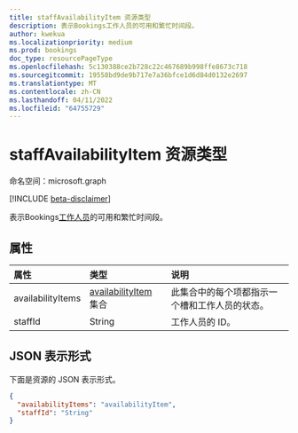 ```yaml
---
title: staffAvailabilityItem 资源类型
description: 表示Bookings工作人员的可用和繁忙时间段。
author: kwekua
ms.localizationpriority: medium
ms.prod: bookings
doc_type: resourcePageType
ms.openlocfilehash: 5c130388ce2b728c22c467689b998ffe8673c718
ms.sourcegitcommit: 19558bd9de9b717e7a36bfce1d6d84d0132e2697
ms.translationtype: MT
ms.contentlocale: zh-CN
ms.lasthandoff: 04/11/2022
ms.locfileid: "64755729"
---
```

# <a name="staffavailabilityitem-resource-type"></a>staffAvailabilityItem 资源类型

命名空间：microsoft.graph

 [!INCLUDE [beta-disclaimer](../../includes/beta-disclaimer.md)]

表示Bookings[工作人员](bookingstaffmember.md)的可用和繁忙时间段。

## <a name="properties"></a>属性

| 属性  | 类型 |说明|
|:---------------|:--------|:----------|
|availabilityItems |[availabilityItem](availabilityitem.md) 集合 |此集合中的每个项都指示一个槽和工作人员的状态。|
|staffId |String |工作人员的 ID。|

## <a name="json-representation"></a>JSON 表示形式

下面是资源的 JSON 表示形式。

<!-- {
  "blockType": "resource",
  "@odata.type": "microsoft.graph.staffAvailabilityItem"
}-->

``` json
{
  "availabilityItems": "availabilityItem",
  "staffId": "String"
}
```
